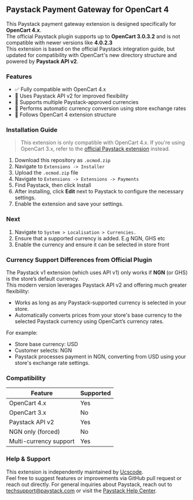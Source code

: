 ## Paystack Payment Gateway for OpenCart 4

This Paystack payment gateway extension is designed specifically for **OpenCart 4.x**.  
The official Paystack plugin supports up to **OpenCart 3.0.3.2** and is not compatible with newer versions like **4.0.2.3**  
This extension is based on the official Paystack integration guide, but updated for compatibility with OpenCart's new directory structure and powered by **Paystack API v2**.

### Features

- ✅ Fully compatible with OpenCart 4.x
- 🚀 Uses Paystack API v2 for improved flexibility
- 💱 Supports multiple Paystack-approved currencies
- 🔄 Performs automatic currency conversion using store exchange rates
- 🧩 Follows OpenCart 4 extension structure

### Installation Guide

> This extension is only compatible with OpenCart 4.x. If you're using OpenCart 3.x, refer to the [official Paystack extension](https://www.opencart.com/index.php?route=marketplace/extension/info&extension_id=25767) instead.

1. Download this repository as `.ocmod.zip`
2. Navigate to `Extensions -> Installer`
3. Upload the `.ocmod.zip` file
4. Navigate to `Extensions -> Extensions -> Payments`
5. Find Paystack, then click Install
6. After installing, click **Edit** next to Paystack to configure the necessary settings.
7. Enable the extension and save your settings.

### Next

1. Navigate to `System > Localisation > Currencies.`
2. Ensure that a supported currency is added. E.g NGN, GHS etc
3. Enable the currency and ensure it can be selected in store front

### Currency Support Differences from Official Plugin

The Paystack v1 extension (which uses API v1) only works if **NGN** (or GHS) is the store’s default currency.  
This modern version leverages Paystack API v2 and offering much greater flexibility:

- Works as long as any Paystack-supported currency is selected in your store.
- Automatically converts prices from your store's base currency to the selected Paystack currency using OpenCart’s currency rates.

For example:

- Store base currency: USD
- Customer selects: NGN
- Paystack processes payment in NGN, converting from USD using your store's exchange rate settings.

### Compatibility

| Feature                | Supported |
| ---------------------- | --------- |
| OpenCart 4.x           | Yes     |
| OpenCart 3.x           | No      |
| Paystack API v2        | Yes     |
| NGN only (forced)      | No      |
| Multi-currency support | Yes     |


### Help &amp; Support

This extension is independently maintained by [Ucscode](https://ucscode.com).  
Feel free to suggest features or improvements via GitHub pull request or reach out directly.
For general inquiries about Paystack, reach out to techsupport@paystack.com or visit the [Paystack Help Center](https://support.paystack.com/).
